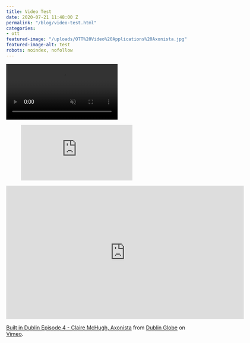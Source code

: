 ```yaml
---
title: Video Test
date: 2020-07-21 11:48:00 Z
permalink: "/blog/video-test.html"
categories:
- ott
featured-image: "/uploads/OTT%20Video%20Applications%20Axonista.jpg"
featured-image-alt: test
robots: noindex, nofollow
---
```


<video autoplay muted loop>
<source src="/uploads/hero-comp.mp4" type="video/mp4">
</video>

<!-- blank line -->
<figure class="video_container">
<iframe src="https://www.youtube.com/embed/enMumwvLAug" frameborder="0" allowfullscreen="true"> </iframe>
</figure>
<!-- blank line -->

<iframe src="https://player.vimeo.com/video/204863275" width="640" height="360" frameborder="0" allow="autoplay; fullscreen" allowfullscreen></iframe>
<p><a href="https://vimeo.com/204863275">Built in Dublin Episode 4 - Claire McHugh, Axonista</a> from <a href="https://vimeo.com/dublinglobe">Dublin Globe</a> on <a href="https://vimeo.com">Vimeo</a>.</p>